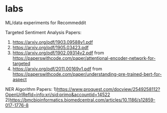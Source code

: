 # labs
ML/data experiments for Recommeddit

Targeted Sentiment Analysis Papers: 
1) https://arxiv.org/pdf/1903.09588v1.pdf
2) https://arxiv.org/pdf/1905.03423.pdf
3) https://arxiv.org/pdf/1902.09314v2.pdf from https://paperswithcode.com/paper/attentional-encoder-network-for-targeted
4) https://arxiv.org/pdf/2011.00169v1.pdf from https://paperswithcode.com/paper/understanding-pre-trained-bert-for-aspect

NER Algorithm Papers:
1)https://www.proquest.com/docview/2549258112?OpenUrlRefId=info:xri/sid:primo&accountid=14522
2)https://bmcbioinformatics.biomedcentral.com/articles/10.1186/s12859-017-1776-8
